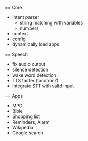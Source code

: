 == Core
* intent parser
   * string matching with variables
   * numbers
* context
* config
* dynamically load apps

== Speech
* fix audio output
* silence detection
* wake word detection
* TTS faster (tacotron?)
* integrate STT with valid input

== Apps
* MPD
* Bible
* Shopping list
* Reminders, Alarm
* Wikipedia
* Google search
